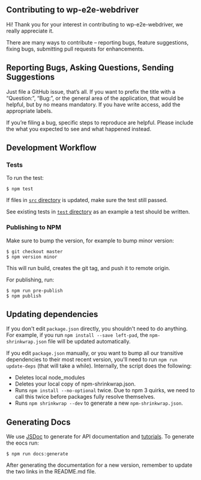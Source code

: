 ## Contributing to wp-e2e-webdriver

Hi! Thank you for your interest in contributing to wp-e2e-webdriver, we really
appreciate it.

There are many ways to contribute – reporting bugs, feature suggestions, fixing bugs,
submitting pull requests for enhancements.

## Reporting Bugs, Asking Questions, Sending Suggestions

Just file a GitHub issue, that’s all. If you want to prefix the title with a
“Question:”, “Bug:”, or the general area of the application, that would be helpful,
but by no means mandatory. If you have write access, add the appropriate labels.

If you’re filing a bug, specific steps to reproduce are helpful. Please include
the what you expected to see and what happened instead.

## Development Workflow

### Tests

To run the test:

```
$ npm test
```

If files in [`src` directory](https://github.com/woocommerce/wp-e2e-webdriver/tree/master/src)
is updated, make sure the test still passed.

See existing tests in [`test` directory](https://github.com/woocommerce/wp-e2e-webdriver/tree/master/test)
as an example a test should be written.

### Publishing to NPM

Make sure to bump the version, for example to bump minor version:

```
$ git checkout master
$ npm version minor
```

This will run build, creates the git tag, and push it to remote origin.

For publishing, run:

```
$ npm run pre-publish
$ npm publish
```

## Updating dependencies

If you don't edit `package.json` directly, you shouldn't need to do anything.
For example, if you run `npm install --save left-pad`, the `npm-shrinkwrap.json`
file will be updated automatically.

If you edit `package.json` manually, or you want to bump all our transitive
dependencies to their most recent version, you'll need to run `npm run update-deps`
(that will take a while). Internally, the script does the following:

* Deletes local node_modules
* Deletes your local copy of npm-shrinkwrap.json.
* Runs `npm install --no-optional` twice. Due to npm 3 quirks, we need to call
  this twice before packages fully resolve themselves.
* Runs `npm shrinkwrap --dev` to generate a new `npm-shrinkwrap.json`.

## Generating Docs

We use [JSDoc](http://usejsdoc.org/) to generate for API documentation and [tutorials](https://github.com/woocommerce/wp-e2e-webdriver/tree/master/docs/tutorials). To generate the eocs run:

```
$ npm run docs:generate
```

After generating the documentation for a new version, remember to update the two links in the README.md file.
